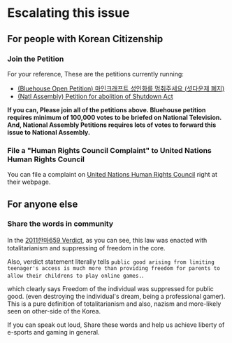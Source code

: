 # Escalating this issue

## For people with Korean Citizenship
### Join the Petition
For your reference, These are the petitions currently running:  
  
* [(Bluehouse Open Petition) 마인크래프트 성인화를 멈춰주세요 (셧다운제 폐지)](https://www1.president.go.kr/petitions/Temp/erMjQ7)
* [(Natl Assembly) Petition for abolition of Shutdown Act](https://petitions.assembly.go.kr/status/registered/C50AC179F5FF1E1CE054A0369F40E84E)


**If you can, Please join all of the petitions above. Bluehouse petition requires minimum of 100,000 votes to be briefed on National Television. And, National Assembly Petitions requires lots of votes to forward this issue to National Assembly.**

### File a "Human Rights Council Complaint" to United Nations Human Rights Council

You can file a complaint on [United Nations Human Rights Council](https://www.ohchr.org/EN/HRBodies/HRC/ComplaintProcedure/Pages/HRCComplaintProcedureIndex.aspx) right at their webpage.  

## For anyone else

### Share the words in community
In the [2011한마659 Verdict](../legal/2011한마659.md), as you can see, this law was enacted with totalitarianism and suppressing of freedom in the core.  

Also, verdict statement literally tells  `public good arising from limiting teenager's access is much more than providing freedom for parents to allow their childrens to play online games.`.  

which clearly says Freedom of the individual was suppressed for public good. (even destroying the individual's dream, being a professional gamer). This is a pure definition of totalitarianism and also, nazism and more-likely seen on other-side of the Korea.    
  
If you can speak out loud, Share these words and help us achieve liberty of e-sports and gaming in general.  
